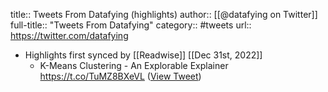title:: Tweets From Datafying (highlights)
author:: [[@datafying on Twitter]]
full-title:: "Tweets From Datafying"
category:: #tweets
url:: https://twitter.com/datafying

- Highlights first synced by [[Readwise]] [[Dec 31st, 2022]]
	- K-Means Clustering - An Explorable Explainer 
	  https://t.co/TuMZ8BXeVL ([View Tweet](https://twitter.com/datafying/status/1608364310111166464))